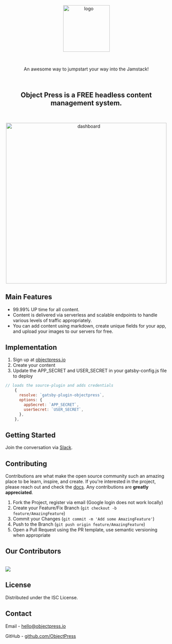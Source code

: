   <p align="center">
    <a href="https://www.objectpress.io">
      <img src="https://share.objectpress.io/logo-circle.png" alt="logo" width="145" height="145">
    </a> 
  </p>

  <br />

  <p align="center">
    An awesome way to jumpstart your way into the Jamstack!
  </p>

  <br />

  <h2 align="center">Object Press is a FREE headless content management system.</h2>

  <br />

  <p align="center">
    <a href="https://www.objectpress.io">
      <img src="https://share.objectpress.io/dashboard.png" alt="dashboard" width="auto" height="500">
    </a>
  </p>

## Main Features

- 99.99% UP time for all content.
- Content is delivered via serverless and scalable endpoints to handle various levels of traffic appropriately.
- You can add content using markdown, create unique fields for your app, and upload your images to our servers for free.

## Implementation

1. Sign up at [objectpress.io](https://www.objectpress.io)
2. Create your content
3. Update the APP_SECRET and USER_SECRET in your gatsby-config.js file to deploy

```js
// loads the source-plugin and adds credentials
    {
      resolve: `gatsby-plugin-objectpress`,
      options: {
        appSecret: `APP_SECRET`,
        userSecret: `USER_SECRET`,
      },
    },
```

## Getting Started

Join the conversation via [Slack](https://join.slack.com/t/object-press/shared_invite/zt-15dx55b3l-ApogR4eHsbA8RWK_es5cLw).

## Contributing

Contributions are what make the open source community such an amazing place to be learn, inspire, and create. If you're interested in the project, please reach out and check the [docs](https://docs.objectpress.io). Any contributions are **greatly appreciated**.

1. Fork the Project, register via email (Google login does not work locally)
2. Create your Feature/Fix Branch (`git checkout -b feature/AmazingFeature`)
3. Commit your Changes (`git commit -m 'Add some AmazingFeature'`)
4. Push to the Branch (`git push origin feature/AmazingFeature`)
5. Open a Pull Request using the PR template, use semantic versioning when appropriate

## Our Contributors

<br/>
<a href="https://github.com/ObjectPress/object-press/graphs/contributors">
  <img src="https://contrib.rocks/image?repo=ObjectPress/object-press" />
</a>

## License

Distributed under the ISC License.

## Contact

Email - hello@objectpress.io

GitHub - [github.com/ObjectPress](https://github.com/ObjectPress)
